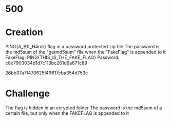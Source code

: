 # 500

# Creation
PING{A_B1t_H4rdr}
flag in a password protected zip file
The password is the md5sum of the "getmd5sum" file when the "FakeFlag" is appended to it
FakeFlag: PING{THIS_IS_THE_FAKE_FLAG}
Password: c8c7903034d1d7c113bc261d6a671c89

26bb37a7f470625f49617cba354d753c

# Challenge
The flag is hidden in an ecrypted folder
The password is the md5sum of a certain file, but only when the FAKEFLAG is appended to it